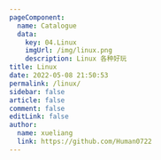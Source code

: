```yaml
---
pageComponent:
  name: Catalogue
  data:
    key: 04.Linux
    imgUrl: /img/linux.png
    description: Linux 各种好玩
title: Linux
date: 2022-05-08 21:50:53
permalink: /linux/
sidebar: false
article: false
comment: false
editLink: false
author:
  name: xueliang
  link: https://github.com/Human0722
---
```


